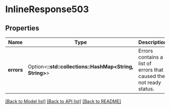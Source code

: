 # InlineResponse503

## Properties

Name | Type | Description | Notes
------------ | ------------- | ------------- | -------------
**errors** | Option<**::std::collections::HashMap<String, String>**> | Errors contains a list of errors that caused the not ready status. | [optional]

[[Back to Model list]](../README.md#documentation-for-models) [[Back to API list]](../README.md#documentation-for-api-endpoints) [[Back to README]](../README.md)



